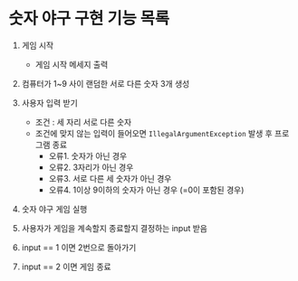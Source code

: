 # 숫자 야구 구현 기능 목록

1. 게임 시작
   - 게임 시작 메세지 출력
2. 컴퓨터가 1~9 사이 랜덤한 서로 다른 숫자 3개 생성
3. 사용자 입력 받기 
    - 조건 : 세 자리 서로 다른 숫자
    - 조건에 맞지 않는 입력이 들어오면 `IllegalArgumentException` 발생 후 프로그램 종료
      - 오류1. 숫자가 아닌 경우
      - 오류2. 3자리가 아닌 경우
      - 오류3. 서로 다른 세 숫자가 아닌 경우
      - 오류4. 1이상 9이하의 숫자가 아닌 경우 (=0이 포함된 경우)

4. 숫자 야구 게임 실행
5. 사용자가 게임을 계속할지 종료할지 결정하는 input 받음 
6. input == 1 이면 2번으로 돌아가기
7. input == 2 이면 게임 종료